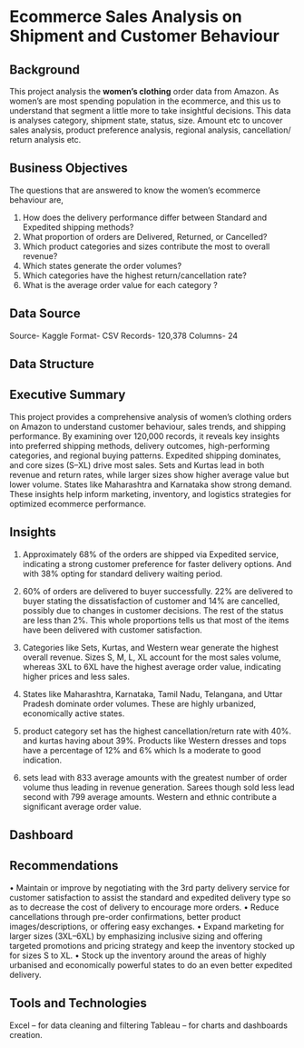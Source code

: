 # Ecommerce Sales Analysis on Shipment and Customer Behaviour 
## Background
This project analysis the **women’s clothing** order data from Amazon. As women’s are most spending population in the ecommerce, and this us to understand that segment a little more to take insightful decisions. This data is analyses category, shipment state, status, size. Amount etc to uncover sales analysis, product preference analysis, regional analysis, cancellation/ return analysis etc.
## Business Objectives 
The questions that  are answered to know the women’s ecommerce behaviour are,
1.	How does the delivery performance differ between Standard and Expedited shipping methods?
2.	What proportion of orders are Delivered, Returned, or Cancelled? 
3.	Which product categories and sizes contribute the most to overall revenue?
4.	Which states generate the order volumes?
5.	Which categories have the highest return/cancellation rate?
6.	What is the average order value for each category ?
## Data Source
Source- Kaggle 
Format- CSV
Records- 120,378
Columns- 24 

## Data Structure

## Executive Summary
This project provides a comprehensive analysis of women’s clothing orders on Amazon to understand customer behaviour, sales trends, and shipping performance. By examining over 120,000 records, it reveals key insights into preferred shipping methods, delivery outcomes, high-performing categories, and regional buying patterns. Expedited shipping dominates, and core sizes (S–XL) drive most sales. Sets and Kurtas lead in both revenue and return rates, while larger sizes show higher average value but lower volume. States like Maharashtra and Karnataka show strong demand. These insights help inform marketing, inventory, and logistics strategies for optimized ecommerce performance.
## Insights
1.	Approximately 68% of the orders are shipped via Expedited service, indicating a strong customer preference for faster delivery options. And with 38% opting for standard delivery waiting period.
2.	60% of orders are delivered to buyer successfully. 22% are delivered to buyer stating the dissatisfaction of customer and 14% are cancelled, possibly due to changes in customer decisions. The rest of the status are less than 2%. This whole proportions tells us that most of the items have been delivered with customer satisfaction.
3.	Categories like Sets, Kurtas, and Western wear generate the highest overall revenue. Sizes S, M, L, XL account for the most sales volume, whereas 3XL to 6XL have the highest average order value, indicating higher prices and less sales.
  
4.	States like Maharashtra, Karnataka, Tamil Nadu, Telangana, and Uttar Pradesh dominate order volumes. These are highly urbanized, economically active states. 
5.	product category set has the highest cancellation/return rate with 40%. and kurtas having about 39%. Products like Western dresses and tops have a percentage  of 12% and 6% which Is a moderate to good indication.
6.	sets lead with 833 average amounts with the greatest number of order volume thus leading in revenue generation. Sarees though sold less lead second with 799 average amounts. Western and ethnic contribute a significant average order value.

## Dashboard 

## Recommendations
•	Maintain or improve by negotiating with the 3rd party delivery service for customer satisfaction to assist the standard and expedited delivery type so as to decrease the cost of delivery to encourage more orders.
•	Reduce cancellations through pre-order confirmations, better product images/descriptions, or offering easy exchanges.
•	Expand marketing for larger sizes (3XL–6XL) by emphasizing inclusive sizing and offering targeted promotions and pricing strategy and keep the inventory stocked up for sizes S to XL.
•	Stock up the inventory around the areas of highly urbanised and economically powerful states to do an even better expedited delivery.

## Tools and Technologies
Excel – for data cleaning  and filtering 
Tableau – for charts and dashboards creation.

